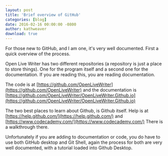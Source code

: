 ```yaml
---  
layout: post  
title: 'Brief overview of GitHub'  
categories: [blog]  
date: 2016-02-16 00:00:00 -0800  
author: kathweaver  
download: true  
---
```


For those new to GitHub, and I am one, it's very well documented.  First a quick overview of the process.

Open Live Writer has two different repositories (a repository is just a place to store things).  One for the program itself and a second one for the documentation.  If you are reading this, you are reading documentation.

The code is at [https://github.com/OpenLiveWriter](https://github.com/OpenLiveWriter) and the documentation is [https://github.com/OpenLiveWriter/OpenLiveWriter.Github.io](https://github.com/OpenLiveWriter/OpenLiveWriter.Github.io)

The two best places to learn about Github, is Github itself.  Help is at [https://help.github.com/](https://help.github.com/) and [https://www.codecademy.com/](https://www.codecademy.com/) There is a walkthrough there.

Unfortunately if you are adding to documentation or code, you do have to use both GitHub desktop and Git Shell, again the process for both are very well documented, with a tutorial loaded into Github Desktop.

